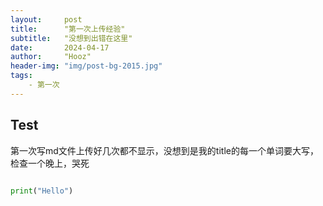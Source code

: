 ```yaml
---
layout:     post
title:      "第一次上传经验"
subtitle:   "没想到出错在这里"
date:       2024-04-17
author:     "Hooz"
header-img: "img/post-bg-2015.jpg"
tags:
    - 第一次
---
```


## Test

第一次写md文件上传好几次都不显示，没想到是我的title的每一个单词要大写，检查一个晚上，哭死

```python

print("Hello")
```
